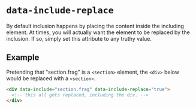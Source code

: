 # `data-include-replace`

By default inclusion happens by placing the content inside the including element. At times, you will actually want the element to be replaced by the inclusion. If so, simply set this attribute to any truthy value.

## Example

Pretending that "section.frag" is a `<section>` element, the `<div>` below would be replaced with a `<section>`.

```html "example": "Replace element with data-include with included content."
<div data-include="section.frag" data-include-replace="true">
  <!-- this all gets replaced, including the div. -->
</div>
```

